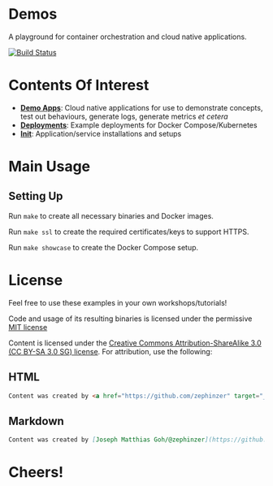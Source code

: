 # Demos
A playground for container orchestration and cloud native applications.

[![Build Status](https://travis-ci.org/zephinzer/go-demo.svg?branch=master)](https://travis-ci.org/zephinzer/go-demo)

# Contents Of Interest

- [**Demo Apps**](./cmd): Cloud native applications for use to demonstrate concepts, test out behaviours, generate logs, generate metrics *et cetera*
- [**Deployments**](./deployments): Example deployments for Docker Compose/Kubernetes
- [**Init**](./init): Application/service installations and setups

# Main Usage

## Setting Up

Run `make` to create all necessary binaries and Docker images.

Run `make ssl` to create the required certificates/keys to support HTTPS.

Run `make showcase` to create the Docker Compose setup.

# License
Feel free to use these examples in your own workshops/tutorials!

Code and usage of its resulting binaries is licensed under the permissive [MIT license](./LICENSE)

Content is licensed under the [Creative Commons Attribution-ShareAlike 3.0 (CC BY-SA 3.0 SG) license](https://creativecommons.org/licenses/by-sa/3.0/sg/). For attribution, use the following:

## HTML

```html
Content was created by <a href="https://github.com/zephinzer" target="_blank">Joseph Matthias Goh/@zephinzer</a> and the original content can be found at <a href="https://github.com/zephinzer/go-demo" target="_blank">https://github.com/zephinzer/go-demo</a>.
```

## Markdown

```markdown
Content was created by [Joseph Matthias Goh/@zephinzer](https://github.com/zephinzer) and the original content can be found at [https://github.com/zephinzer/go-demo](https://github.com/zephinzer/go-demo).
```

# Cheers!
